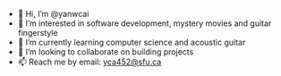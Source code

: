 - 👋 Hi, I’m @yanwcai
- 👀 I’m interested in software development, mystery movies and guitar fingerstyle
- 🌱 I’m currently learning computer science and acoustic guitar
- 💞️ I’m looking to collaborate on building projects
- 📫 Reach me by email: yca452@sfu.ca

<!---
yanwcai/yanwcai is a ✨ special ✨ repository because its `README.md` (this file) appears on your GitHub profile.
You can click the Preview link to take a look at your changes.
--->
